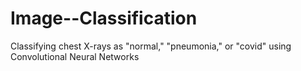 # Image--Classification
Classifying chest X-rays as "normal," "pneumonia," or "covid" using Convolutional Neural Networks
